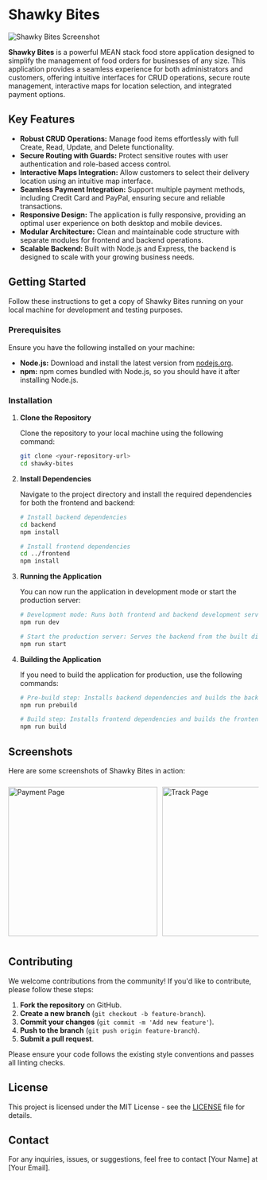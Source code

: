 # Shawky Bites

![Shawky Bites Screenshot](https://github.com/user-attachments/assets/aaf38691-4e5d-4bce-a8ea-710cdbe5ba4b)

**Shawky Bites** is a powerful MEAN stack food store application designed to simplify the management of food orders for businesses of any size. This application provides a seamless experience for both administrators and customers, offering intuitive interfaces for CRUD operations, secure route management, interactive maps for location selection, and integrated payment options.

## Key Features

- **Robust CRUD Operations:** Manage food items effortlessly with full Create, Read, Update, and Delete functionality.
- **Secure Routing with Guards:** Protect sensitive routes with user authentication and role-based access control.
- **Interactive Maps Integration:** Allow customers to select their delivery location using an intuitive map interface.
- **Seamless Payment Integration:** Support multiple payment methods, including Credit Card and PayPal, ensuring secure and reliable transactions.
- **Responsive Design:** The application is fully responsive, providing an optimal user experience on both desktop and mobile devices.
- **Modular Architecture:** Clean and maintainable code structure with separate modules for frontend and backend operations.
- **Scalable Backend:** Built with Node.js and Express, the backend is designed to scale with your growing business needs.

## Getting Started

Follow these instructions to get a copy of Shawky Bites running on your local machine for development and testing purposes.

### Prerequisites

Ensure you have the following installed on your machine:

- **Node.js:** Download and install the latest version from [nodejs.org](https://nodejs.org/).
- **npm:** npm comes bundled with Node.js, so you should have it after installing Node.js.

### Installation

1. **Clone the Repository**

    Clone the repository to your local machine using the following command:

    ```bash
    git clone <your-repository-url>
    cd shawky-bites
    ```

2. **Install Dependencies**

    Navigate to the project directory and install the required dependencies for both the frontend and backend:

    ```bash
    # Install backend dependencies
    cd backend
    npm install
    
    # Install frontend dependencies
    cd ../frontend
    npm install
    ```

3. **Running the Application**

    You can now run the application in development mode or start the production server:

    ```bash
    # Development mode: Runs both frontend and backend development servers concurrently
    npm run dev
    ```

    ```bash
    # Start the production server: Serves the backend from the built directory
    npm run start
    ```

4. **Building the Application**

    If you need to build the application for production, use the following commands:

    ```bash
    # Pre-build step: Installs backend dependencies and builds the backend before building the frontend
    npm run prebuild
    ```

    ```bash
    # Build step: Installs frontend dependencies and builds the frontend project
    npm run build
    ```

## Screenshots

Here are some screenshots of Shawky Bites in action:

<div style="display: flex; overflow-x: auto; padding: 10px 0;">
    <img src="https://github.com/user-attachments/assets/5776f23d-ff4c-4ae8-98dd-32d6f74105cf" alt="Payment Page" style="width: 300px; margin-right: 10px;" />
    <img src="https://github.com/user-attachments/assets/93230f4b-b27d-4912-8263-9b8a43100617" alt="Track Page" style="width: 300px; margin-right: 10px;" />
    <img src="https://github.com/user-attachments/assets/home-page.png" alt="Home Page" style="width: 300px; margin-right: 10px;" />
    <img src="https://github.com/user-attachments/assets/b5cd820c-9b53-4975-bb93-55ed1eacee8b" alt="Login Page" style="width: 300px; margin-right: 10px;" />
    <img src="https://github.com/user-attachments/assets/9db14f90-b90d-44f5-9dd2-7df4ae973120" alt="Food Page" style="width: 300px; margin-right: 10px;" />
    <img src="https://github.com/user-attachments/assets/dbcf5c3e-28a8-4310-a2f1-fb6d02e2a6f6" alt="Cart Page" style="width: 300px; margin-right: 10px;" />
    <img src="https://github.com/user-attachments/assets/f5cc8c88-58d6-4806-bc4e-8e3cd4d073b0" alt="Checkout Page" style="width: 300px;" />
</div>

## Contributing

We welcome contributions from the community! If you'd like to contribute, please follow these steps:

1. **Fork the repository** on GitHub.
2. **Create a new branch** (`git checkout -b feature-branch`).
3. **Commit your changes** (`git commit -m 'Add new feature'`).
4. **Push to the branch** (`git push origin feature-branch`).
5. **Submit a pull request**.

Please ensure your code follows the existing style conventions and passes all linting checks.

## License

This project is licensed under the MIT License - see the [LICENSE](LICENSE) file for details.

## Contact

For any inquiries, issues, or suggestions, feel free to contact [Your Name] at [Your Email].
